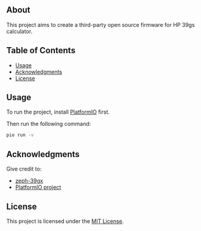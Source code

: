 ## About 

This project aims to create a third-party open source firmware for HP 39gs calculator.

## Table of Contents
- [Usage](#usage)
- [Acknowledgments](#acknowledgments)
- [License](#license)

## Usage

To run the project, install [PlatformIO](https://platformio.org/) first.

Then run the following command:
```bash
pio run -v
```

## Acknowledgments

Give credit to:

* [zeph-39gx](https://github.com/zephray/zeph-39gx)
* [PlatformIO project](https://github.com/platformio)

## License
This project is licensed under the [MIT License](LICENSE).
